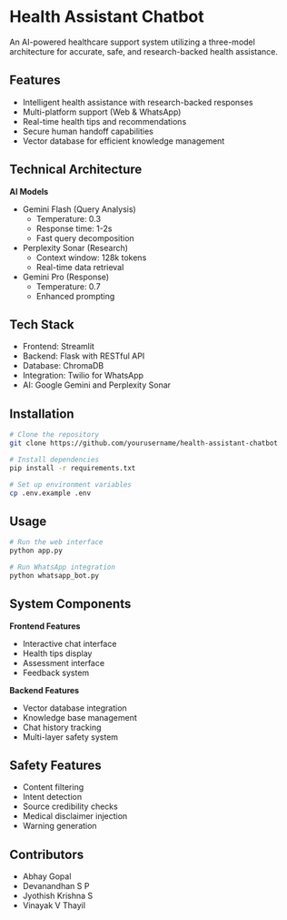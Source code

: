 # Health Assistant Chatbot
An AI-powered healthcare support system utilizing a three-model architecture for accurate, safe, and research-backed health assistance.

## Features
- Intelligent health assistance with research-backed responses
- Multi-platform support (Web & WhatsApp)
- Real-time health tips and recommendations
- Secure human handoff capabilities
- Vector database for efficient knowledge management

## Technical Architecture

**AI Models**
- Gemini Flash (Query Analysis)
  - Temperature: 0.3
  - Response time: 1-2s
  - Fast query decomposition
- Perplexity Sonar (Research)
  - Context window: 128k tokens
  - Real-time data retrieval
- Gemini Pro (Response)
  - Temperature: 0.7
  - Enhanced prompting

## Tech Stack
- Frontend: Streamlit
- Backend: Flask with RESTful API
- Database: ChromaDB
- Integration: Twilio for WhatsApp
- AI: Google Gemini and Perplexity Sonar

## Installation

```bash
# Clone the repository
git clone https://github.com/yourusername/health-assistant-chatbot

# Install dependencies
pip install -r requirements.txt

# Set up environment variables
cp .env.example .env
```

## Usage

```bash
# Run the web interface
python app.py

# Run WhatsApp integration
python whatsapp_bot.py
```

## System Components

**Frontend Features**
- Interactive chat interface
- Health tips display
- Assessment interface
- Feedback system

**Backend Features**
- Vector database integration
- Knowledge base management
- Chat history tracking
- Multi-layer safety system

## Safety Features
- Content filtering
- Intent detection
- Source credibility checks
- Medical disclaimer injection
- Warning generation

## Contributors
- Abhay Gopal 
- Devanandhan S P
- Jyothish Krishna S 
- Vinayak V Thayil 
